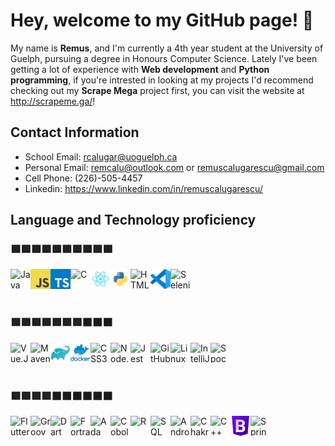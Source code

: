 # Hey, welcome to my GitHub page! 👋
My name is **Remus**, and I'm currently a 4th year student at the University of Guelph, pursuing a degree in Honours Computer Science. Lately I've been getting a lot of experience with **Web development** and **Python programming**, if you're intrested in looking at my projects I'd recommend checking out my **Scrape Mega** project first, you can visit the website at http://scrapeme.ga/!

## Contact Information
* School Email:   rcalugar@uoguelph.ca
* Personal Email: remcalu@outlook.com or remuscalugarescu@gmail.com
* Cell Phone:     (226)-505-4457
* Linkedin:       https://www.linkedin.com/in/remuscalugarescu/

## Language and Technology proficiency
### 🟩🟩🟩🟩🟩🟩🟩🟩🟩🟩
<img align="left" alt="Java" width="32px" height="32px" src="https://asprise.com/res/img/menu/java.png" />
<img align="left" alt="JavaScript" width="32px" height="32px" src="https://raw.githubusercontent.com/github/explore/80688e429a7d4ef2fca1e82350fe8e3517d3494d/topics/javascript/javascript.png" />
<img align="left" alt="TypeScript" width="32px" height="32px" src="https://raw.githubusercontent.com/github/explore/80688e429a7d4ef2fca1e82350fe8e3517d3494d/topics/typescript/typescript.png" />
<img align="left" alt="C" width="32px" height="32px" src="https://cdn.iconscout.com/icon/free/png-512/c-programming-569564.png" />
<img align="left" alt="React" width="32px" height="32px" src="https://raw.githubusercontent.com/github/explore/80688e429a7d4ef2fca1e82350fe8e3517d3494d/topics/react/react.png" />
<img align="left" alt="Python" width="32px" height="32px" src="https://raw.githubusercontent.com/github/explore/80688e429a7d4ef2fca1e82350fe8e3517d3494d/topics/python/python.png" />
<img align="left" alt="HTML5" width="32px" height="32px" src="https://cdn-icons-png.flaticon.com/512/732/732212.png" />
<img align="left" alt="Visual Studio Code" width="32px" height="32px" src="https://raw.githubusercontent.com/github/explore/80688e429a7d4ef2fca1e82350fe8e3517d3494d/topics/visual-studio-code/visual-studio-code.png" />
<img align="left" alt="Selenium" width="32px" height="32px" src="https://avatars0.githubusercontent.com/u/983927?v=3&s=400" />

<br><br><br>
### 🟩🟩🟩🟩🟩🟩🟩⬛⬛⬛
<img align="left" alt="Vue.JS" width="32px" height="32px" src="https://upload.wikimedia.org/wikipedia/commons/thumb/9/95/Vue.js_Logo_2.svg/1200px-Vue.js_Logo_2.svg.png" />
<img align="left" alt="Maven" width="32px" height="32px" src="https://user-images.githubusercontent.com/59599955/183299536-0353f569-8657-483b-8875-33dcf6f73f15.png" />
<img align="left" alt="Gradle" width="32px" height="32px" src="https://raw.githubusercontent.com/github/explore/80688e429a7d4ef2fca1e82350fe8e3517d3494d/topics/gradle/gradle.png" />
<img align="left" alt="Docker" width="32px" height="32px" src="https://raw.githubusercontent.com/github/explore/80688e429a7d4ef2fca1e82350fe8e3517d3494d/topics/docker/docker.png" />
<img align="left" alt="CSS3" width="32px" height="32px" src="https://www.iconbolt.com/iconsets/social-media-logos/css3-html-logo-social-social-media.svg" />
<img align="left" alt="Node.js" width="32px" height="32px" src="https://icons-for-free.com/iconfiles/png/512/js+library+long+shadow+nodejs+web+icon-1320184850167478047.png" />
<img align="left" alt="Jest" width="32px" height="32px" 
src="https://camo.githubusercontent.com/62089edec0ee40bb26b3bf5f973b14d7f8e4b4e942f115cde5b9a5f9c0ca3382/687474703a2f2f7365656b6c6f676f2e636f6d2f696d616765732f4a2f6a6573742d6c6f676f2d463939303145424246372d7365656b6c6f676f2e636f6d2e706e67" />
<img align="left" alt="GitHub" width="32px" height="32px" src="https://ceias.nau.edu/capstone/projects/CS/2020/Digitool-S20/images/github.png" />
<img align="left" alt="Linux" width="32px" height="32px" src="https://cdn-icons-png.flaticon.com/512/518/518713.png" />
<img align="left" alt="IntelliJ" width="32px" height="32px" src="https://upload.wikimedia.org/wikipedia/commons/thumb/9/9c/IntelliJ_IDEA_Icon.svg/1200px-IntelliJ_IDEA_Icon.svg.png" />
<img align="left" alt="Spock" width="32px" height="32px" src="https://avatars.githubusercontent.com/u/297723?s=280&v=4" />

<br><br><br>
### 🟩🟩🟩🟩⬛⬛⬛⬛⬛⬛
<img align="left" alt="Flutter" width="32px" height="32px" src="https://user-images.githubusercontent.com/51419598/152648731-567997ec-ac1c-4a9c-a816-a1fb1882abbe.png" />
<img align="left" alt="Groovy" width="32px" height="32px" src="https://devskiller.com/wp-content/plugins/devskiller-catalog/assets/images/skills/groovy.png?48306e1f" />
<img align="left" alt="Dart" width="32px" height="32px" src="https://avatars.githubusercontent.com/u/1609975?s=280&v=4" />
<img align="left" alt="Fortran 95" width="32px" height="32px" src="https://upload.wikimedia.org/wikipedia/commons/b/b8/Fortran_logo.svg" />
<img align="left" alt="Ada" width="32px" height="32px" src="https://styles.redditmedia.com/t5_2qi8f/styles/communityIcon_ej0vurfqb8t61.png" />
<img align="left" alt="Cobol" width="32px" height="32px" src="https://is1-ssl.mzstatic.com/image/thumb/Purple123/v4/e6/e9/d9/e6e9d9ac-ab7f-4ec7-8082-7f4cb04bc204/source/512x512bb.jpg" />
<img align="left" alt="R" width="32px" height="32px" src="https://journals.researchparks.org/public/journals/4/article_357_cover_en_US.png" />
<img align="left" alt="SQL" width="32px" height="32px" src="https://www.brentozar.com/wp-content/uploads/2019/03/azure_sql_db-250x250.jpg" />
<img align="left" alt="Android Studio" width="32px" height="32px" src="https://i.stack.imgur.com/9E2Gd.png" />
<img align="left" alt="ChakraUI" width="32px" height="32px" src="https://images.opencollective.com/chakra-ui-pro/61bd1dd/logo/256.png" />
<img align="left" alt="C++" width="32px" height="32px" src="https://user-images.githubusercontent.com/42747200/46140125-da084900-c26d-11e8-8ea7-c45ae6306309.png" />
<img align="left" alt="Bootstrap" width="32px" height="32px" src="https://raw.githubusercontent.com/themedotid/bootstrap-icon/HEAD/docs/bootstrap-icon-css.png" />
<img align="left" alt="Spring Boot" width="32px" height="32px" src="https://miro.medium.com/max/500/1*AbiX4LwtSNozoyfypcKvEg.png" />

[id1]: ## "your hover text"
